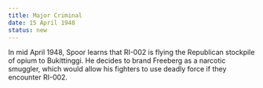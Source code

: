 ```yaml
---
title: Major Criminal
date: 15 April 1948 
status: new
---
```


In mid April 1948, Spoor learns that RI-002 is flying the Republican
stockpile of opium to Bukittinggi. He decides to brand Freeberg as a
narcotic smuggler, which would allow his fighters to use deadly force if
they encounter RI-002.

